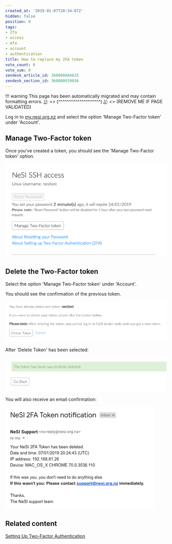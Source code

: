 ```yaml
---
created_at: '2019-01-07T20:34:07Z'
hidden: false
position: 0
tags:
- 2fa
- access
- mfa
- account
- authentication
title: How to replace my 2FA token
vote_count: 0
vote_sum: 0
zendesk_article_id: 360000684635
zendesk_section_id: 360000039036
---
```




[//]: <> (REMOVE ME IF PAGE VALIDATED)
[//]: <> (vvvvvvvvvvvvvvvvvvvv)
!!! warning
    This page has been automatically migrated and may contain formatting errors.
[//]: <> (^^^^^^^^^^^^^^^^^^^^)
[//]: <> (REMOVE ME IF PAGE VALIDATED)

Log in to [my.nesi.org.nz](https://my.nesi.org.nz) and select the option
'Manage Two-Factor token' under 'Account'.

## Manage Two-Factor token

Once you've created a token, you should see the 'Manage Two-Factor
token' option.

![image2018-10-26\_15-36-10.png](../../assets/images/How_to_replace_my_2FA_token.png)

## Delete the Two-Factor token

Select the option 'Manage Two-Factor token' under 'Account'.

You should see the confirmation of the previous token.

![](../../assets/images/How_to_replace_my_2FA_token_0.png)

After 'Delete Token' has been selected:

![](../../assets/images/How_to_replace_my_2FA_token_1.png)

You will also receive an email confirmation:

![](../../assets/images/How_to_replace_my_2FA_token_2.png)

## Related content

[Setting Up Two-Factor
Authentication](../../../Getting_Started/Accessing_the_HPCs/Setting_Up_Two_Factor_Authentication)